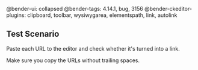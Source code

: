 @bender-ui: collapsed
@bender-tags: 4.14.1, bug, 3156
@bender-ckeditor-plugins: clipboard, toolbar, wysiwygarea, elementspath, link, autolink

## Test Scenario

Paste each URL to the editor and check whether it's turned into a link.


Make sure you copy the URLs without trailing spaces.
